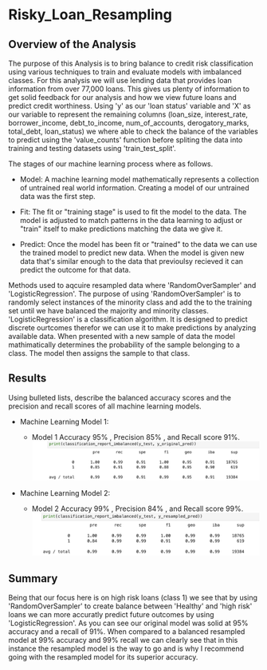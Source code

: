 # Risky_Loan_Resampling

## Overview of the Analysis

The purpose of this Analysis is to bring balance to credit risk classification using various techniques to train and evaluate models
with imbalanced classes. For this analysis we will use lending data that provides loan information from over 77,000 loans. This gives
us plenty of information to get solid feedback for our analysis and how we view future loans and predict credit worthiness.
Using 'y' as our 'loan status' variable and 'X' as our variable to represent the remaining columns (loan_size, interest_rate, borrower_income,	debt_to_income,	num_of_accounts, derogatory_marks,	total_debt,	loan_status) we where able to check the balance of the variables to predict using the
'value_counts' function before spliting the data into training and testing datasets using 'train_test_split'.

The stages of our machine learning process where as follows.

* Model: A machine learning model mathematically represents a collection of untrained real world information. Creating a model of our untrained data was the first step.

* Fit: The fit or "training stage" is used to fit the model to the data. The model is adjusted to match patterns in the data learning
to adjust or "train" itself to make predictions matching the data we give it.

* Predict: Once the model has been fit or "trained" to the data we can use the trained model to predict new data. When the model is given
new data that's similar enough to the data that previoulsy recieved it can predict the outcome for that data.

Methods used to aqcuire resampled data where 'RandomOverSampler' and 'LogisticRegression'. The purpose of using 'RandomOverSampler'
is to randomly select instances of the minority class and add the to the training set until we have balanced the majority and minority classes.
'LogisticRegression' is a classification algorithm. It is designed to predict discrete ourtcomes therefor we can use it to make predictions by
analyzing available data. When presented with a new sample of data the model mathimatically determines the probability of the sample belonging
to a class. The model then assigns the sample to that class.




## Results

Using bulleted lists, describe the balanced accuracy scores and the precision and recall scores of all machine learning models.

* Machine Learning Model 1:
  * Model 1 Accuracy 95% , Precision 85% , and Recall score 91%.
![original](images/original.png)


* Machine Learning Model 2:
  * Model 2 Accuracy 99% , Precision 84% , and Recall score 99%.
![resampled](images/resampled.png)

## Summary

Being that our focus here is on high risk loans (class 1) we see that by using 'RandomOverSampler' to create balance between 'Healthy' and 
'high risk' loans we can more accuratly predict future outcomes by using 'LogisticRegression'. As you can see our original model was solid at 
95% accuracy and a recall of 91%. When compared to a balanced resampled model at 99% accuracy and 99% recall we can clearly see that in this instance 
the resampled model is the way to go and is why I recommend going with the resampled model for its superior accuracy.


